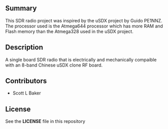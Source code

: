 
## Summary

This SDR radio project was inspired by the uSDX project by Guido PE1NNZ.
The processor used is the Atmega644 processor which has more RAM and Flash memory
than the Atmega328 used in the uSDX project.


## Description

A single board SDR radio that is electrically and mechanically compaible with
an 8-band Chinese uSDX clone RF board.


## Contributors

* Scott L Baker


## License

See the **LICENSE** file in this repository


